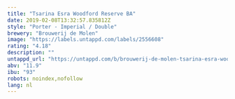 ```yaml
---
title: "Tsarina Esra Woodford Reserve BA"
date: 2019-02-08T13:32:57.835812Z
style: "Porter - Imperial / Double"
brewery: "Brouwerij de Molen"
image: "https://labels.untappd.com/labels/2556608"
rating: "4.18"
description: ""
untappd_url: "https://untappd.com/b/brouwerij-de-molen-tsarina-esra-woodford-reserve-ba/2556608"
abv: "11.9"
ibu: "93"
robots: noindex,nofollow
lang: nl
---
```


